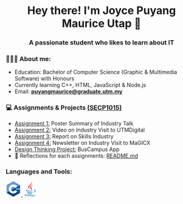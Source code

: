 <h1 align="center">Hey there! I'm Joyce Puyang Maurice Utap 👋 </h1>
<h3 align="center">A passionate student who likes to learn about IT</h3>

### 💁🏻‍♀️ About me: 
  - Education: Bachelor of Computer Science (Graphic & Multimedia Software) with Honours
  - Currently learning C++, HTML, JavaScript & Node.js
  - Email: **puyangmaurice@graduate.utm.my**

### 💻 Assignments & Projects [(SECP1015)](https://github.com/Joyce-Puyang/SECP1513)
  - [Assignment 1:](https://github.com/Joyce-Puyang/SECP1513/blob/main/Assignment%201%20Poster.pdf) Poster Summary of Industry Talk
  - [Assignment 2:](https://drive.google.com/file/d/1lzgsRV7pNt5iDBFuC1pzqf6I-4sCaKSC/view?usp=sharing) Video on Industry Visit to UTMDigital
  - [Assignment 3:](https://github.com/Joyce-Puyang/SECP1513/blob/main/Assignment%203.pdf) Report on Skills Industry 
  - [Assignment 4:](https://github.com/Joyce-Puyang/SECP1513/blob/main/Assignment%204%20Newsletter.pdf) Newsletter on Industry Visit to MaGICX
  - [Design Thinking Project:](https://github.com/Joyce-Puyang/SECP1513/tree/main/Design%20Thinking) BusCampus App
  - 💭 Reflections for each assignments: [README.md](https://github.com/Joyce-Puyang/SECP1513/blob/main/README.md)

<h3 align="left">Languages and Tools:</h3>
<p align="left"> <a href="https://www.w3schools.com/cpp/" target="_blank" rel="noreferrer"> <img src="https://raw.githubusercontent.com/devicons/devicon/master/icons/cplusplus/cplusplus-original.svg" alt="cplusplus" width="40" height="40"/> </a> <a href="https://www.java.com" target="_blank" rel="noreferrer"> <img src="https://raw.githubusercontent.com/devicons/devicon/master/icons/java/java-original.svg" alt="java" width="40" height="40"/> </a> </p>


